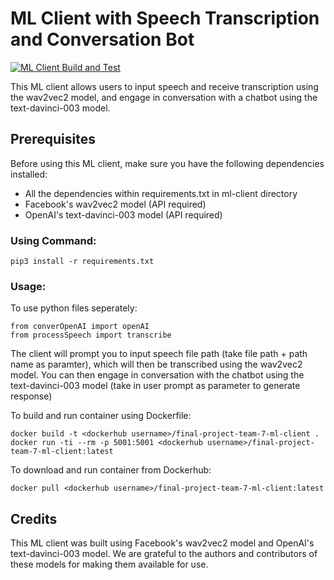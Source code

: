# ML Client with Speech Transcription and Conversation Bot

[![ML Client Build and Test](https://github.com/software-students-fall2022/final-project-team-7/actions/workflows/ml-client.yml/badge.svg)](https://github.com/software-students-fall2022/final-project-team-7/actions/workflows/ml-client.yml)

This ML client allows users to input speech and receive transcription using the wav2vec2 model, and engage in conversation with a chatbot using the text-davinci-003 model.

## Prerequisites

Before using this ML client, make sure you have the following dependencies installed:
* All the dependencies within requirements.txt in ml-client directory
* Facebook's wav2vec2 model (API required)
* OpenAI's text-davinci-003 model (API required)

### Using Command:
    
    pip3 install -r requirements.txt

### Usage:

To use python files seperately:

    from converOpenAI import openAI
    from processSpeech import transcribe


The client will prompt you to input speech file path (take file path + path name as paramter), which will then be transcribed using the wav2vec2 model. You can then engage in conversation with the chatbot using the text-davinci-003 model (take in user prompt as parameter to generate response)

To build and run container using Dockerfile:

    docker build -t <dockerhub username>/final-project-team-7-ml-client .
    docker run -ti --rm -p 5001:5001 <dockerhub username>/final-project-team-7-ml-client:latest

To download and run container from Dockerhub:

    docker pull <dockerhub username>/final-project-team-7-ml-client:latest

## Credits

This ML client was built using Facebook's wav2vec2 model and OpenAI's text-davinci-003 model. We are grateful to the authors and contributors of these models for making them available for use.

